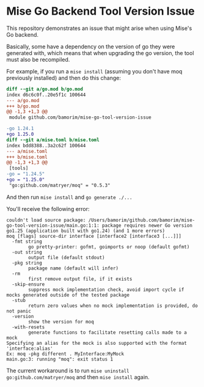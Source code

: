 # Mise Go Backend Tool Version Issue

This repository demonstrates an issue that might arise when using Mise's Go backend.

Basically, some have a dependency on the version of go they were generated with, which means that when
upgrading the go version, the tool must also be recompiled.

For example, if you run a `mise install` (assuming you don't have moq previously installed) and then do this change:

```patch
diff --git a/go.mod b/go.mod
index d6c6c0f..20e5f1c 100644
--- a/go.mod
+++ b/go.mod
@@ -1,3 +1,3 @@
 module github.com/bamorim/mise-go-tool-version-issue

-go 1.24.1
+go 1.25.0
diff --git a/mise.toml b/mise.toml
index bdd8388..3a2c62f 100644
--- a/mise.toml
+++ b/mise.toml
@@ -1,3 +1,3 @@
 [tools]
-go = "1.24.5"
+go = "1.25.0"
 "go:github.com/matryer/moq" = "0.5.3"
```

And then run `mise install` and `go generate ./...`

You'll receive the following error:

```
couldn't load source package: /Users/bamorim/github.com/bamorim/mise-go-tool-version-issue/main.go:1:1: package requires newer Go version go1.25 (application built with go1.24) (and 1 more errors)
moq [flags] source-dir interface [interface2 [interface3 [...]]]
  -fmt string
        go pretty-printer: gofmt, goimports or noop (default gofmt)
  -out string
        output file (default stdout)
  -pkg string
        package name (default will infer)
  -rm
        first remove output file, if it exists
  -skip-ensure
        suppress mock implementation check, avoid import cycle if mocks generated outside of the tested package
  -stub
        return zero values when no mock implementation is provided, do not panic
  -version
        show the version for moq
  -with-resets
        generate functions to facilitate resetting calls made to a mock
Specifying an alias for the mock is also supported with the format 'interface:alias'
Ex: moq -pkg different . MyInterface:MyMock
main.go:3: running "moq": exit status 1
```

The current workaround is to run `mise uninstall go:github.com/matryer/moq` and then `mise install` again.
